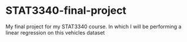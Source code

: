 # STAT3340-final-project
My final project for my STAT3340 course. In which I will be performing a linear regression on this vehicles dataset
